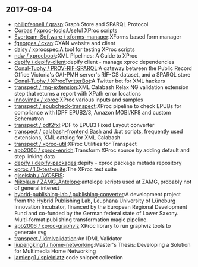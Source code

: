 ## 2017-09-04

* [philipfennell / grasp](https://github.com/philipfennell/grasp):Graph Store and SPARQL Protocol
* [Corbas / xproc-tools](https://github.com/Corbas/xproc-tools):Useful XProc scripts
* [Everteam-Software / xforms-manager](https://github.com/Everteam-Software/xforms-manager):XForms based form manager
* [fgeorges / cxan](https://github.com/fgeorges/cxan):CXAN website and client
* [daisy / xprocspec](https://github.com/daisy/xprocspec):A tool for testing XProc scripts
* [ndw / xprocbook](https://github.com/ndw/xprocbook):XML Pipelines: A Guide to XProc
* [depify / depify-client](https://github.com/depify/depify-client):depify client - manage xproc dependencies
* [Conal-Tuohy / PROV-RIF-SPARQL](https://github.com/Conal-Tuohy/PROV-RIF-SPARQL):A gateway between the Public Record Office Victoria's OAI-PMH server's RIF-CS dataset, and a SPARQL store
* [Conal-Tuohy / XProcTwitterBot](https://github.com/Conal-Tuohy/XProcTwitterBot):A Twitter bot for XML hackers
* [transpect / rng-extension](https://github.com/transpect/rng-extension):XML Calabash Relax NG validation extension step that returns a report with XPath error locations
* [innovimax / xproc](https://github.com/innovimax/xproc):XProc various inputs and samples
* [transpect / epubcheck-transpect](https://github.com/transpect/epubcheck-transpect):XProc pipeline to check EPUBs for compliance with IDPF EPUB2/3, Amazon MOBI/KF8 and custom Schematron
* [transpect / pdf2fxl](https://github.com/transpect/pdf2fxl):PDF to EPUB3 Fixed Layout converter
* [transpect / calabash-frontend](https://github.com/transpect/calabash-frontend):Bash and .bat scripts, frequently used extensions, XML catalog for XML Calabash
* [transpect / xproc-util](https://github.com/transpect/xproc-util):XProc Utilities for Transpect
* [apb2006 / xproc-enrich](https://github.com/apb2006/xproc-enrich):Transform XProc source by adding default and step linking data
* [depify / depify-packages](https://github.com/depify/depify-packages):depify - xproc package metada repository
* [xproc / 1.0-test-suite](https://github.com/xproc/1.0-test-suite):The XProc test suite
* [giseislab / AVOSEIS](https://github.com/giseislab/AVOSEIS):
* [Nikolaus / ZAMG_Antelope](https://github.com/Nikolaus/ZAMG_Antelope):antelope scripts used at ZAMG, probably not of general interest
* [hybrid-publishing-lab / publishing-converter](https://github.com/hybrid-publishing-lab/publishing-converter):A development project from the Hybrid Publishing Lab, Leuphana University of Lüneburg Innovation Incubator, financed by the European Regional Development Fund and co-funded by the German federal state of Lower Saxony. Multi-format publishing transformation magic pipeline.
* [apb2006 / xproc-graphviz](https://github.com/apb2006/xproc-graphviz):XProc library to run graphviz tools to generate svg
* [transpect / idmlvalidation](https://github.com/transpect/idmlvalidation):An IDML Validator
* [liupengking1 / home-networking](https://github.com/liupengking1/home-networking):Master's Thesis: Developing a Solution for Multimedia Home Networking
* [jamiepg1 / spielplatz](https://github.com/jamiepg1/spielplatz):code snippet collection
